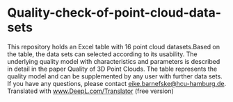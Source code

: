 # Quality-check-of-point-cloud-data-sets
This repository holds an Excel table with 16 point cloud datasets.Based on the table, the data sets can selected according to its usability.  The underlying quality model with characteristics and parameters is described in detail in the paper Quality of 3D Point Clouds.  The table represents the quality model and can be supplemented by any user with further data sets.   If you have any questions, please contact eike.barnefske@hcu-hamburg.de.  Translated with www.DeepL.com/Translator (free version)
